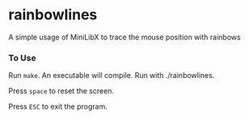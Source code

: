 # rainbowlines
A simple usage of MiniLibX to trace the mouse position with rainbows

### To Use
Run `make`. An executable will compile.
Run with ./rainbowlines.

Press `space` to reset the screen.

Press `ESC` to exit the program.
